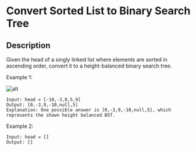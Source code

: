 # Convert Sorted List to Binary Search Tree
## Description

Given the head of a singly linked list where elements are sorted in ascending order, convert it to a 
height-balanced binary search tree.

 
Example 1:

![alt](https://assets.leetcode.com/uploads/2020/08/17/linked.jpg)
```
Input: head = [-10,-3,0,5,9]
Output: [0,-3,9,-10,null,5]
Explanation: One possible answer is [0,-3,9,-10,null,5], which represents the shown height balanced BST.

```
Example 2:

```
Input: head = []
Output: []
```